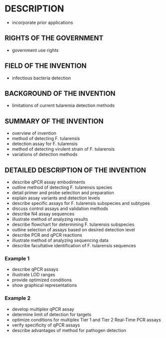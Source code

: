 # DESCRIPTION

- incorporate prior applications

## RIGHTS OF THE GOVERNMENT

- government use rights

## FIELD OF THE INVENTION

- infectious bacteria detection

## BACKGROUND OF THE INVENTION

- limitations of current tularemia detection methods

## SUMMARY OF THE INVENTION

- overview of invention
- method of detecting F. tularensis
- detection assay for F. tularensis
- method of detecting virulent strain of F. tularensis
- variations of detection methods

## DETAILED DESCRIPTION OF THE INVENTION

- describe qPCR assay embodiments
- outline method of detecting F. tularensis species
- detail primer and probe selection and preparation
- explain assay variants and detection levels
- describe specific assays for F. tularensis subspecies and subtypes
- discuss control assays and validation methods
- describe N4 assay sequences
- illustrate method of analyzing results
- describe flowchart for determining F. tularensis subspecies
- outline selection of assays based on desired detection level
- describe PCR and qPCR reactions
- illustrate method of analyzing sequencing data
- describe facultative identification of F. tularensis sequences

### Example 1

- describe qPCR assays
- illustrate LOD ranges
- provide optimized conditions
- show graphical representations

### Example 2

- develop multiplex qPCR assay
- determine limit of detection for targets
- optimize conditions for multiplex Tier 1 and Tier 2 Real-Time PCR assays
- verify specificity of qPCR assays
- describe advantages of method for pathogen detection

